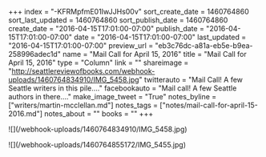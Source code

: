 +++
index = "-KFRMpfmE01IwJJHs00v"
sort_create_date = 1460764860
sort_last_updated = 1460764860
sort_publish_date = 1460764860
create_date = "2016-04-15T17:01:00-07:00"
publish_date = "2016-04-15T17:01:00-07:00"
date = "2016-04-15T17:01:00-07:00"
last_updated = "2016-04-15T17:01:00-07:00"
preview_url = "eb3c76dc-a81a-eb5e-b9ea-258996adec1d"
name = "Mail Call for April 15, 2016"
title = "Mail Call for April 15, 2016"
type = "Column"
link = ""
shareimage = "http://seattlereviewofbooks.com/webhook-uploads/1460764834910/IMG_5458.jpg"
twitterauto = "Mail Call! A few Seattle writers in this pile...."
facebookauto = "Mail call! A few Seattle authors in there...."
make_image_tweet = "True"
notes_byline = ["writers/martin-mcclellan.md"]
notes_tags = ["notes/mail-call-for-april-15-2016.md"]
notes_about = ""
books = ""
+++
<p class="image">![](/webhook-uploads/1460764834910/IMG_5458.jpg)</p>
<p class="image">![](/webhook-uploads/1460764855172/IMG_5455.jpg)</p>